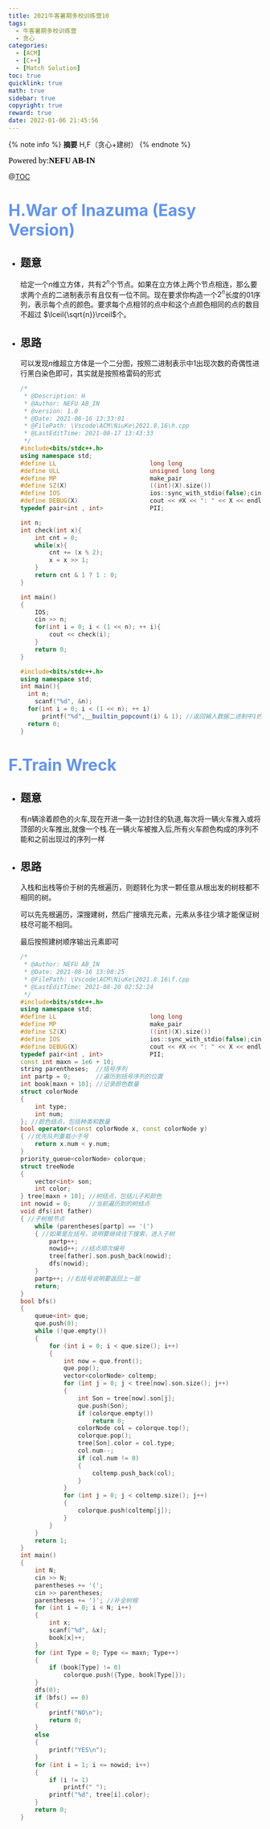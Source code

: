 ```yaml
---
title: 2021牛客暑期多校训练营10
tags:
  - 牛客暑期多校训练营
  - 贪心
categories:
  - [ACM]
  - [C++]
  - [Match Solution]
toc: true
quicklink: true
math: true
sidebar: true
copyright: true
reward: true
date: 2022-01-06 21:45:56
---
```

{% note info %}
**摘要**
H,F（贪心+建树）
{% endnote %}
<!-- more -->
<font color=#000000	size=3 face=楷体>Powered by:**NEFU AB-IN**</font>

@[TOC](文章目录)

# <font color=#6495ED size=6>H.War of Inazuma (Easy Version)</font>

* ## 题意

  给定一个$n$维立方体，共有$2^n$个节点。如果在立方体上两个节点相连，那么要求两个点的二进制表示有且仅有一位不同。现在要求你构造一个$2^n$长度的$01$序列，表示每个点的颜色。要求每个点相邻的点中和这个点颜色相同的点的数目不超过 $\lceil{\sqrt{n}}\rceil$个。

* ## 思路

  可以发现$n$维超立方体是一个二分图，按照二进制表示中$1$出现次数的奇偶性进行黑白染色即可，其实就是按照格雷码的形式

  ```cpp
  /*
   * @Description: H
   * @Author: NEFU AB_IN
   * @version: 1.0
   * @Date: 2021-08-16 13:33:01
   * @FilePath: \Vscode\ACM\NiuKe\2021.8.16\h.cpp
   * @LastEditTime: 2021-08-17 13:43:33
   */
  #include<bits/stdc++.h>
  using namespace std;
  #define LL                          long long
  #define ULL                         unsigned long long
  #define MP                          make_pair
  #define SZ(X)                       ((int)(X).size())
  #define IOS                         ios::sync_with_stdio(false);cin.tie(0);cout.tie(0);
  #define DEBUG(X)                    cout << #X << ": " << X << endl;
  typedef pair<int , int>             PII;
  
  int n;
  int check(int x){
      int cnt = 0;
      while(x){
          cnt += (x % 2);
          x = x >> 1;
      }
      return cnt & 1 ? 1 : 0;
  }
  
  int main()
  {
      IOS;
      cin >> n;
      for(int i = 0; i < (1 << n); ++ i){
          cout << check(i);
      }
      return 0;
  }
  ```

  ```cpp
  #include<bits/stdc++.h>
  using namespace std;
  int main(){
  	int n;  
      scanf("%d", &n);
  	for(int i = 0; i < (1 << n); ++ i) 
  		printf("%d",__builtin_popcount(i) & 1); //返回输入数据二进制中1的个数
  	return 0;
  }
  ```

# <font color=#6495ED size=6>F.Train Wreck</font>

* ## 题意

  有$n$辆涂着颜色的火车,现在开进一条一边封住的轨道,每次将一辆火车推入或将顶部的火车推出,就像一个栈.在一辆火车被推入后,所有火车颜色构成的序列不能和之前出现过的序列一样

* ## 思路

  入栈和出栈等价于树的先根遍历，则题转化为求一颗任意从根出发的树枝都不相同的树。

  可以先先根遍历，深搜建树，然后广搜填充元素，元素从多往少填才能保证树枝尽可能不相同。

  最后按照建树顺序输出元素即可

  ```cpp
  /*
   * @Author: NEFU AB_IN
   * @Date: 2021-08-16 13:08:25
   * @FilePath: \Vscode\ACM\NiuKe\2021.8.16\f.cpp
   * @LastEditTime: 2021-08-20 02:52:24
   */
  #include<bits/stdc++.h>
  using namespace std;
  #define LL                          long long
  #define MP                          make_pair
  #define SZ(X)                       ((int)(X).size())
  #define IOS                         ios::sync_with_stdio(false);cin.tie(0);cout.tie(0);
  #define DEBUG(X)                    cout << #X << ": " << X << endl;
  typedef pair<int , int>             PII;
  const int maxn = 1e6 + 10;
  string parentheses;  //括号序列
  int partp = 0;       //遍历到括号序列的位置
  int book[maxn + 10]; //记录颜色数量
  struct colorNode
  {
      int type;
      int num;
  }; //颜色结点，包括种类和数量
  bool operator<(const colorNode x, const colorNode y)
  { //优先队列重载小于号
      return x.num < y.num;
  }
  priority_queue<colorNode> colorque;
  struct treeNode
  {
      vector<int> son;
      int color;
  } tree[maxn + 10]; //树结点，包括儿子和颜色
  int nowid = 0;     //当前遍历到的树结点
  void dfs(int father)
  { //子树根节点
      while (parentheses[partp] == '(')
      { //如果是左括号，说明要继续往下搜索，进入子树
          partp++;
          nowid++; //结点顺次编号
          tree[father].son.push_back(nowid);
          dfs(nowid);
      }
      partp++; //右括号说明要返回上一层
      return;
  }
  bool bfs()
  {
      queue<int> que;
      que.push(0);
      while (!que.empty())
      {
          for (int i = 0; i < que.size(); i++)
          {
              int now = que.front();
              que.pop();
              vector<colorNode> coltemp;
              for (int j = 0; j < tree[now].son.size(); j++)
              {
                  int Son = tree[now].son[j];
                  que.push(Son);
                  if (colorque.empty())
                      return 0;
                  colorNode col = colorque.top();
                  colorque.pop();
                  tree[Son].color = col.type;
                  col.num--;
                  if (col.num != 0)
                  {
                      coltemp.push_back(col);
                  }
              }
              for (int j = 0; j < coltemp.size(); j++)
              {
                  colorque.push(coltemp[j]);
              }
          }
      }
      return 1;
  }
  int main()
  {
      int N;
      cin >> N;
      parentheses += '(';
      cin >> parentheses;
      parentheses += ')'; //补全树根
      for (int i = 0; i < N; i++)
      {
          int x;
          scanf("%d", &x);
          book[x]++;
      }
      for (int Type = 0; Type <= maxn; Type++)
      {
          if (book[Type] != 0)
              colorque.push({Type, book[Type]});
      }
      dfs(0);
      if (bfs() == 0)
      {
          printf("NO\n");
          return 0;
      }
      else
      {
          printf("YES\n");
      }
      for (int i = 1; i <= nowid; i++)
      {
          if (i != 1)
              printf(" ");
          printf("%d", tree[i].color);
      }
      return 0;
  }
  ```

  